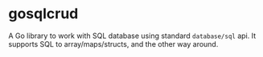 # gosqlcrud
A Go library to work with SQL database using standard `database/sql` api. It supports SQL to array/maps/structs, and the other way around.
